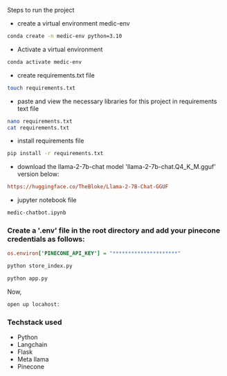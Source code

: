 Steps to run the project

* create a virtual environment medic-env
```bash
conda create -n medic-env python=3.10
```

* Activate a virtual environment
```bash
conda activate medic-env 
```

* create requirements.txt file
```bash
touch requirements.txt
```

* paste and view the necessary libraries for this project in requirements text file
```bash
nano requirements.txt
cat requirements.txt                        
```

* install requirements file
```bash
pip install -r requirements.txt
```

* download the llama-2-7b-chat model 'llama-2-7b-chat.Q4_K_M.gguf' version below:

```ini
https://huggingface.co/TheBloke/Llama-2-7B-Chat-GGUF
```

* jupyter notebook file
```bash
medic-chatbot.ipynb
```

### Create a '.env' file in the root directory and add your pinecone credentials as follows:

```ini
os.environ['PINECONE_API_KEY'] = "*********************"
```

```bash
python store_index.py
```

```bash
python app.py
```

Now,
```bash
open up locahost:
```

### Techstack used

- Python
- Langchain
- Flask
- Meta llama
- Pinecone
